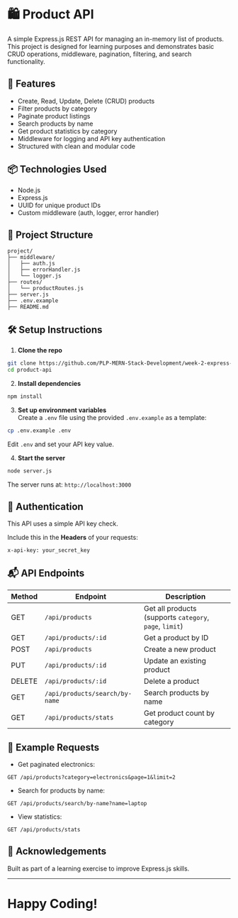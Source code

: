 # 🛍️ Product API

A simple Express.js REST API for managing an in-memory list of products. This project is designed for learning purposes and demonstrates basic CRUD operations, middleware, pagination, filtering, and search functionality.

## 🚀 Features

- Create, Read, Update, Delete (CRUD) products
- Filter products by category
- Paginate product listings
- Search products by name
- Get product statistics by category
- Middleware for logging and API key authentication
- Structured with clean and modular code

## 📦 Technologies Used

- Node.js
- Express.js
- UUID for unique product IDs
- Custom middleware (auth, logger, error handler)

## 📂 Project Structure

```
project/
├── middleware/
│   ├── auth.js
│   ├── errorHandler.js
│   └── logger.js
├── routes/
│   └── productRoutes.js
├── server.js
├── .env.example
├── README.md
```

## 🛠️ Setup Instructions

1. **Clone the repo**  
```bash
git clone https://github.com/PLP-MERN-Stack-Development/week-2-express-js-assignment-iamiancliff.git
cd product-api
```

2. **Install dependencies**  
```bash
npm install
```

3. **Set up environment variables**  
Create a `.env` file using the provided `.env.example` as a template:

```bash
cp .env.example .env
```

Edit `.env` and set your API key value.

4. **Start the server**  
```bash
node server.js
```

The server runs at: `http://localhost:3000`

## 🔐 Authentication

This API uses a simple API key check.

Include this in the **Headers** of your requests:

```
x-api-key: your_secret_key
```

## 📬 API Endpoints

| Method | Endpoint                        | Description                      |
|--------|----------------------------------|----------------------------------|
| GET    | `/api/products`                 | Get all products (supports `category`, `page`, `limit`) |
| GET    | `/api/products/:id`             | Get a product by ID              |
| POST   | `/api/products`                 | Create a new product             |
| PUT    | `/api/products/:id`             | Update an existing product       |
| DELETE | `/api/products/:id`             | Delete a product                 |
| GET    | `/api/products/search/by-name`  | Search products by name          |
| GET    | `/api/products/stats`           | Get product count by category    |

## 📄 Example Requests

- Get paginated electronics:
```
GET /api/products?category=electronics&page=1&limit=2
```

- Search for products by name:
```
GET /api/products/search/by-name?name=laptop
```

- View statistics:
```
GET /api/products/stats
```

## 🙏 Acknowledgements

Built as part of a learning exercise to improve Express.js skills.

---

Happy Coding! 
=======

